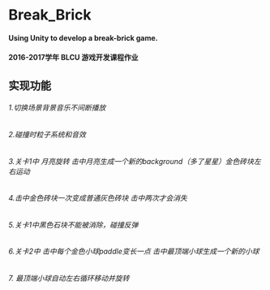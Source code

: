 # Break_Brick
#### Using Unity to develop a break-brick game.
#### 2016-2017学年 BLCU 游戏开发课程作业
## 实现功能
###### 1.切换场景背景音乐不间断播放
###### 2.碰撞时粒子系统和音效
###### 3.关卡1中 月亮旋转 击中月亮生成一个新的background（多了星星）金色砖块左右运动
###### 4.击中金色砖块一次变成普通灰色砖块 击中两次才会消失
###### 5.关卡1中黑色石块不能被消除，碰撞反弹
###### 6.关卡2中 击中每个金色小球paddle变长一点 击中最顶端小球生成一个新的小球 
###### 7. 最顶端小球自动左右循环移动并旋转
